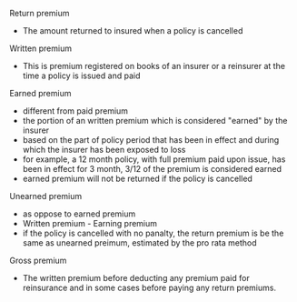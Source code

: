 Return premium
- The amount returned to insured when a policy is cancelled

Written premium
- This is premium registered on books of an insurer or a reinsurer at the time a policy is issued and paid

Earned premium
- different from paid premium
- the portion of an written premium which is considered "earned" by the insurer
- based on the part of policy period that has been in effect and during which the insurer has been exposed to loss
- for example, a 12 month policy, with full premium paid upon issue, has been in effect for 3 month, 3/12 of the premium is considered earned
- earned premium will not be returned if the policy is cancelled

Unearned premium
- as oppose to earned premium
- Written premium - Earning premium
- if the policy is cancelled with no panalty, the return premium is be the same as unearned preimum, estimated by the pro rata method


Gross premium
- The written premium before deducting any premium paid for reinsurance
and in some cases before paying any return premiums. 




